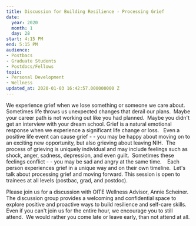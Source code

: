 ```yaml
---
title: Discussion for Building Resilience - Processing Grief
date:
  year: 2020
  month: 1
  day: 28
start: 4:15 PM
end: 5:15 PM
audience:
- Postbacs
- Graduate Students
- Postdocs/Fellows
topic:
- Personal Development
- Wellness
updated_at: 2020-01-03 16:42:57.000000000 Z
---
```

We experience grief when we lose something or someone we care about. 
Sometimes life throws us unexpected changes that derail our plans. 
Maybe your career path is not working out like you had planned.  Maybe
you didn\'t get an interview with your dream school. Grief is a natural
emotional response when we experience a significant life change or
loss.   Even a positive life event can cause grief - - you may be happy
about moving on to an exciting new opportunity, but also grieving about
leaving NIH.  The process of grieving is uniquely individual and may
include feelings such as shock, anger, sadness, depression, and even
guilt.  Sometimes these feelings conflict - - you may be sad and angry
at the same time.    Each person experiences grief in a unique way and
on their own timeline.  Let\'s talk about processing grief and moving
forward. This session is open to trainees at all levels (postbac, grad,
and postdoc).

Please join us for a discussion with OITE Wellness Advisor, Annie
Scheiner.  The discussion group provides a welcoming and confidential
space to explore positive and proactive ways to build resilience and
self-care skills. Even if you can\'t join us for the entire hour, we
encourage you to still attend.  We would rather you come late or leave
early, than not attend at all.   

 

 

 
